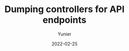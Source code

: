 ---
title: Dumping controllers for API endpoints
tags: [REST]
author: "Yunier"
date: "2022-02-25"
description: "Using Api Endpoints instead of controllers."
draft: true
---